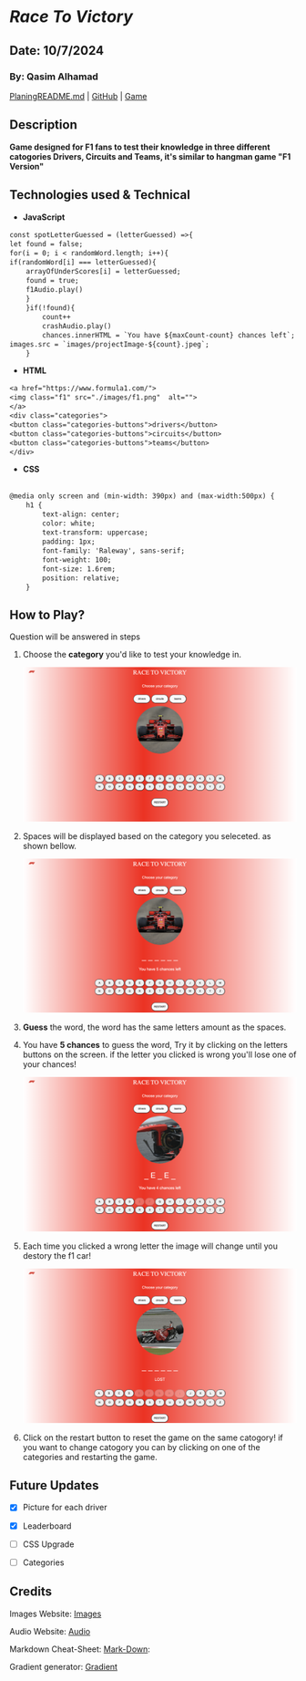 # ***Race To Victory*** 
## Date: 10/7/2024
### By: Qasim Alhamad



[PlaningREADME.md](https://github.com/qassimalhamad/RaceToVictory/blob/main/planingREADME.md) | [GitHub](https://github.com/qassimalhamad/RaceToVictory) | [Game](https://qassimalhamad.github.io/RaceToVictory/)

## Description
**Game designed for **F1** fans to test their knowledge in three different catogories Drivers, Circuits and Teams, it's similar to hangman game "F1 Version"**

## Technologies used & Technical
* **JavaScript** 

```
const spotLetterGuessed = (letterGuessed) =>{
let found = false;
for(i = 0; i < randomWord.length; i++){
if(randomWord[i] === letterGuessed){
    arrayOfUnderScores[i] = letterGuessed;
    found = true;
    f1Audio.play()
    }
    }if(!found){
        count++
        crashAudio.play()
        chances.innerHTML = `You have ${maxCount-count} chances left`;
images.src = `images/projectImage-${count}.jpeg`;
    }
```
* **HTML**
``` 
<a href="https://www.formula1.com/">
<img class="f1" src="./images/f1.png"  alt="">
</a>
<div class="categories">
<button class="categories-buttons">drivers</button>
<button class="categories-buttons">circuits</button>
<button class="categories-buttons">teams</button>
</div>
```
* **CSS**
```

@media only screen and (min-width: 390px) and (max-width:500px) {
    h1 { 
        text-align: center;
        color: white;
        text-transform: uppercase;
        padding: 1px;
        font-family: 'Raleway', sans-serif;
        font-weight: 100;
        font-size: 1.6rem;
        position: relative;
    }
```
## How to Play?
Question will be answered in steps 

1. Choose the **category** you'd like to test your knowledge in.

	![alt text](./images/projectpic1.jpg)

2. Spaces will be displayed based on the category you seleceted. as shown bellow.

	![alt text](./images/projectpic2.jpg)

3. **Guess** the word, the word has the same letters amount as the spaces.

4. You have **5 chances** to guess the word, Try it by clicking on the letters buttons on the screen. if the letter you clicked is wrong you'll lose one of your chances!

	![alt text](./images/projectpic3.jpg)



5. Each time you clicked a wrong letter the image will change until you destory the f1 car!

	![alt text](./images/projectpic4.jpg)

6. Click on the restart button to reset the game on the same catogory! if you want to change catogory you can by clicking on one of the categories and restarting the game.

## Future Updates
- [X] Picture for each driver
- [X] Leaderboard
- [ ] CSS Upgrade
- [ ] Categories


## **Credits**
Images Website: [Images](https://gemini.google.com/)
	
Audio Website: [Audio](https://pixabay.com/sound-effects/search/car-crash/)

Markdown Cheat-Sheet: [Mark-Down](https://www.markdownguide.org/cheat-sheet/): 

Gradient generator: [Gradient](https://cssgradient.io/)







